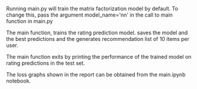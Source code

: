 Running main.py will train the matrix factorization model by default. To change this, pass the argument model_name='nn' in the call to main function in main.py

The main function, trains the rating prediction model. saves the model and the best predictions and the generates recommendation list of 10 items per user.

The main function exits by printing the performance of the trained model on rating predictions in the test set.

The loss graphs shown in the report can be obtained from the main.ipynb notebook.
